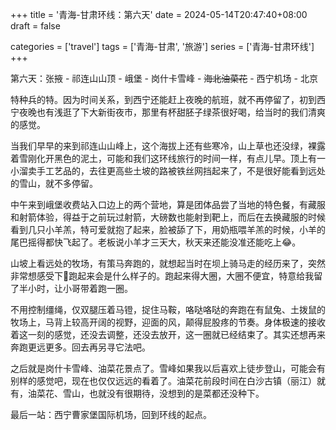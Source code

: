 +++
title = '青海-甘肃环线：第六天'
date = 2024-05-14T20:47:40+08:00
draft = false

categories = ['travel']
tags = ['青海-甘肃', '旅游']
series = ['青海-甘肃环线']
+++

第六天：张掖 - 祁连山山顶 - 峨堡 - 岗什卡雪峰 - ~~海北油菜花~~ - 西宁机场 - 北京

特种兵的特。因为时间关系，到西宁还能赶上夜晚的航班，就不再停留了，初到西宁夜晚也有浅逛了下大新街夜市，那里有杯甜胚子绿茶很好喝，给当时的我们清爽的感觉。

当我们早早的来到祁连山山峰上，这个海拔上还有些寒冷，山上草也还没绿，裸露着雪刚化开黑色的泥土，可能和我们这环线旅行的时间一样，有点儿早。顶上有一小溜卖手工艺品的，去往更高些土坡的路被铁丝网挡起来了，不是很好能看到远处的雪山，就不多停留。

中午来到峨堡收费站入口边上的两个营地，算是团体品尝了当地的特色餐，有藏服和射箭体验，得益于之前玩过射箭，大磅数也能射到靶上，而后在去换藏服的时候看到几只小羊羔，特可爱就抱了起来，脸被舔了下，用奶瓶喂羊羔的时候，小羊的尾巴摇得都快飞起了。老板说小羊才三天大，秋天来还能没准还能吃上😂。

山坡上看远处的牧场，有策马奔跑的，就想起当时在坝上骑马走的经历来了，突然非常想感受下🏇跑起来会是什么样子的。跑起来得大圈，大圈不便宜，特意给我留了半小时，让小哥带着跑一圈。

不用控制缰绳，仅双腿压着马镫，捉住马鞍，咯哒咯哒的奔跑在有鼠兔、土拨鼠的牧场上，马背上较高开阔的视野，迎面的风，颠得屁股疼的节奏。身体极速的接收着这一刻的感觉，还没去调整，还没去放开，这一圈就已经结束了。其实还想再来奔跑更远更多。回去再另寻它法吧。

之后就是岗什卡雪峰、油菜花景点了。雪峰如果我以后喜欢上徒步登山，可能会有别样的感觉吧，现在也仅仅远远的看着了。油菜花前段时间在白沙古镇（丽江）就有，油菜花、雪山，也就没有很期待，没想到的是菜都还没种下。

最后一站：西宁曹家堡国际机场，回到环线的起点。

